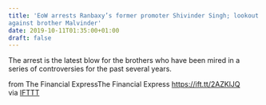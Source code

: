 ```yaml
---
title: 'EoW arrests Ranbaxy’s former promoter Shivinder Singh; lookout notice
against brother Malvinder'
date: 2019-10-11T01:35:00+01:00
draft: false
---
```


The arrest is the latest blow for the brothers who have been mired in a series of controversies for the past several years.  
  
from The Financial ExpressThe Financial Express https://ift.tt/2AZKlJQ  
via [IFTTT](https://ifttt.com/?ref=da&site=blogger)